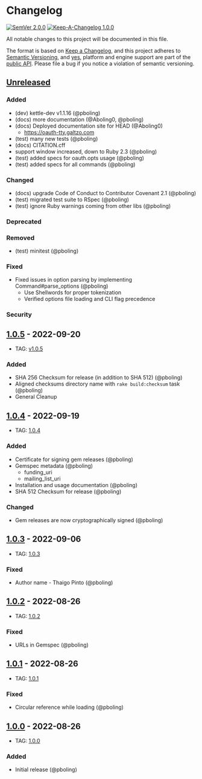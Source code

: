 # Changelog

[![SemVer 2.0.0][📌semver-img]][📌semver] [![Keep-A-Changelog 1.0.0][📗keep-changelog-img]][📗keep-changelog]

All notable changes to this project will be documented in this file.

The format is based on [Keep a Changelog][📗keep-changelog],
and this project adheres to [Semantic Versioning](https://semver.org/spec/v2.0.0.html),
and [yes][📌major-versions-not-sacred], platform and engine support are part of the [public API][📌semver-breaking].
Please file a bug if you notice a violation of semantic versioning.

[📌semver]: https://semver.org/spec/v2.0.0.html
[📌semver-img]: https://img.shields.io/badge/semver-2.0.0-FFDD67.svg?style=flat
[📌semver-breaking]: https://github.com/semver/semver/issues/716#issuecomment-869336139
[📌major-versions-not-sacred]: https://tom.preston-werner.com/2022/05/23/major-version-numbers-are-not-sacred.html
[📗keep-changelog]: https://keepachangelog.com/en/1.0.0/
[📗keep-changelog-img]: https://img.shields.io/badge/keep--a--changelog-1.0.0-FFDD67.svg?style=flat

## [Unreleased]

### Added

- (dev) kettle-dev v1.1.16 (@pboling)
- (docs) more documentation (@Aboling0, @pboling)
- (docs) Deployed documentation site for HEAD (@Aboling0)
    - https://oauth-tty.galtzo.com
- (test) many new tests (@pboling)
- (docs) CITATION.cff
- support window increased, down to Ruby 2.3 (@pboling)
- (test) added specs for oauth.opts usage (@pboling)
- (test) added specs for all commands (@pboling)

### Changed

- (docs) upgrade Code of Conduct to Contributor Covenant 2.1 (@pboling)
- (test) migrated test suite to RSpec (@pboling)
- (test) ignore Ruby warnings coming from other libs (@pboling)

### Deprecated

### Removed

- (test) minitest (@pboling)

### Fixed

- Fixed issues in option parsing by implementing Command#parse_options (@pboling)
  - Use Shellwords for proper tokenization
  - Verified options file loading and CLI flag precedence

### Security

## [1.0.5] - 2022-09-20

- TAG: [v1.0.5][1.0.5t]

### Added

- SHA 256 Checksum for release (in addition to SHA 512) (@pboling)
- Aligned checksums directory name with `rake build:checksum` task (@pboling)
- General Cleanup

## [1.0.4] - 2022-09-19

- TAG: [1.0.4][1.0.4t]

### Added

- Certificate for signing gem releases (@pboling)
- Gemspec metadata (@pboling)
  - funding_uri
  - mailing_list_uri
- Installation and usage documentation (@pboling)
- SHA 512 Checksum for release (@pboling)

### Changed

- Gem releases are now cryptographically signed (@pboling)

## [1.0.3] - 2022-09-06

- TAG: [1.0.3][1.0.3t]

### Fixed

- Author name - Thaigo Pinto (@pboling)

## [1.0.2] - 2022-08-26

- TAG: [1.0.2][1.0.2t]

### Fixed

- URLs in Gemspec (@pboling)

## [1.0.1] - 2022-08-26

- TAG: [1.0.1][1.0.1t]

### Fixed

- Circular reference while loading (@pboling)

## [1.0.0] - 2022-08-26

- TAG: [1.0.0][1.0.0t]

### Added

- Initial release (@pboling)

[Unreleased]: https://gitlab.com/ruby-oauth/oauth-tty/-/compare/v1.0.5...main
[1.0.5]: https://gitlab.com/ruby-oauth/oauth-tty/-/compare/v1.0.4...v1.0.5
[1.0.5t]: https://gitlab.com/ruby-oauth/oauth-tty/-/releases/tag/v1.0.5
[1.0.4]: https://gitlab.com/ruby-oauth/oauth-tty/-/compare/v1.0.3...v1.0.4
[1.0.4t]: https://gitlab.com/ruby-oauth/oauth-tty/-/releases/tag/v1.0.4
[1.0.3]: https://gitlab.com/ruby-oauth/oauth-tty/-/compare/v1.0.2...v1.0.3
[1.0.3t]: https://gitlab.com/ruby-oauth/oauth-tty/-/releases/tag/v1.0.3
[1.0.2]: https://gitlab.com/ruby-oauth/oauth-tty/-/compare/v1.0.1...v1.0.2
[1.0.2t]: https://gitlab.com/ruby-oauth/oauth-tty/-/releases/tag/v1.0.2
[1.0.1]: https://gitlab.com/ruby-oauth/oauth-tty/-/compare/v1.0.0...v1.0.1
[1.0.1t]: https://gitlab.com/ruby-oauth/oauth-tty/-/releases/tag/v1.0.1
[1.0.0]: https://gitlab.com/ruby-oauth/oauth-tty/-/releases/tag/v1.0.0
[1.0.0t]: https://gitlab.com/ruby-oauth/oauth-tty/-/releases/tag/v1.0.0
